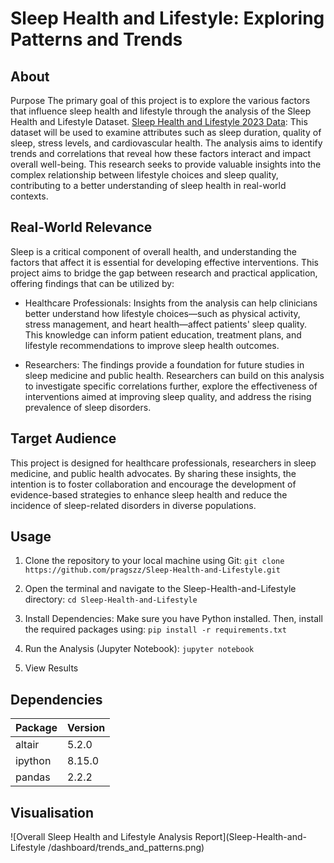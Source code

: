 # Sleep Health and Lifestyle: Exploring Patterns and Trends

## About 

Purpose
The primary goal of this project is to explore the various factors that influence sleep health and lifestyle through the analysis of the Sleep Health and Lifestyle Dataset. [Sleep Health and Lifestyle 2023 Data](https://www.kaggle.com/datasets/uom190346a/sleep-health-and-lifestyle-dataset):  This dataset will be used to examine attributes such as sleep duration, quality of sleep, stress levels, and cardiovascular health. The analysis aims to identify trends and correlations that reveal how these factors interact and impact overall well-being. This research seeks to provide valuable insights into the complex relationship between lifestyle choices and sleep quality, contributing to a better understanding of sleep health in real-world contexts.

## Real-World Relevance
Sleep is a critical component of overall health, and understanding the factors that affect it is essential for developing effective interventions. This project aims to bridge the gap between research and practical application, offering findings that can be utilized by:

- Healthcare Professionals: Insights from the analysis can help clinicians better understand how lifestyle choices—such as physical activity, stress management, and heart health—affect patients' sleep quality. This knowledge can inform patient education, treatment plans, and lifestyle recommendations to improve sleep health outcomes.

- Researchers: The findings provide a foundation for future studies in sleep medicine and public health. Researchers can build on this analysis to investigate specific correlations further, explore the effectiveness of interventions aimed at improving sleep quality, and address the rising prevalence of sleep disorders.

## Target Audience
This project is designed for healthcare professionals, researchers in sleep medicine, and public health advocates. By sharing these insights, the intention is to foster collaboration and encourage the development of evidence-based strategies to enhance sleep health and reduce the incidence of sleep-related disorders in diverse populations.

## Usage

1. Clone the repository to your local machine using Git:
`git clone https://github.com/pragszz/Sleep-Health-and-Lifestyle.git`

2. Open the terminal and navigate to the Sleep-Health-and-Lifestyle directory:
`cd Sleep-Health-and-Lifestyle`

3. Install Dependencies: Make sure you have Python installed. Then, install the required packages using:
`pip install -r requirements.txt`

4. Run the Analysis (Jupyter Notebook):
`jupyter notebook`

5. View Results

## Dependencies

| Package           | Version   |
|-------------------|-----------|
| altair            | 5.2.0     |
| ipython           | 8.15.0    |
| pandas            | 2.2.2     |

## Visualisation

![Overall Sleep Health and Lifestyle Analysis Report](Sleep-Health-and-Lifestyle
/dashboard/trends_and_patterns.png)


